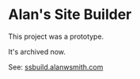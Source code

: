 # Alan's Site Builder

This project was a prototype.

It's archived now. 

See: [ssbuild.alanwsmith.com](https://ssbuild.alanwsmith.com/)
